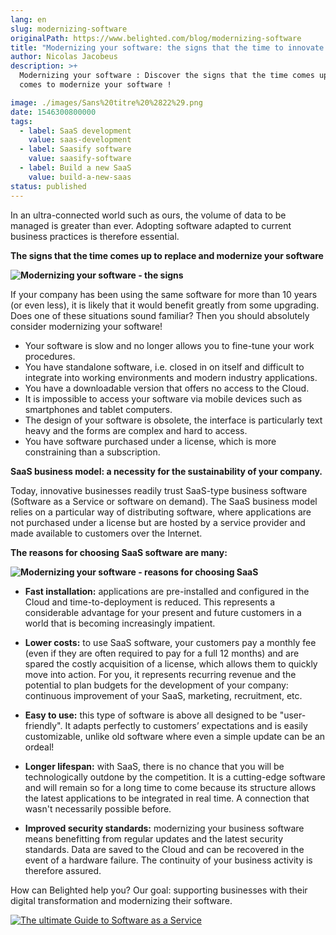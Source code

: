 ```yaml
---
lang: en
slug: modernizing-software
originalPath: https://www.belighted.com/blog/modernizing-software
title: "Modernizing your software: the signs that the time to innovate has come"
author: Nicolas Jacobeus
description: >+
  Modernizing your software : Discover the signs that the time comes up when it
  comes to modernize your software !

image: ./images/Sans%20titre%20%2822%29.png
date: 1546300800000
tags:
  - label: SaaS development
    value: saas-development
  - label: Saasify software
    value: saasify-software
  - label: Build a new SaaS
    value: build-a-new-saas
status: published
---
```

In an ultra-connected world such as ours, the volume of data to be managed is greater than ever. Adopting software adapted to current business practices is therefore essential.

**The signs that the time comes up to replace and modernize your software**

**![Modernizing your software - the signs](https://www.belighted.com/hs-fs/hubfs/Sans%20titre%20(22).png?width=1200&name=Sans%20titre%20(22).png)**

If your company has been using the same software for more than 10 years (or even less), it is likely that it would benefit greatly from some upgrading. Does one of these situations sound familiar? Then you should absolutely consider modernizing your software!

*   Your software is slow and no longer allows you to fine-tune your work procedures.
*   You have standalone software, i.e. closed in on itself and difficult to integrate into working environments and modern industry applications.
*   You have a downloadable version that offers no access to the Cloud. 
*   It is impossible to access your software via mobile devices such as smartphones and tablet computers.
*   The design of your software is obsolete, the interface is particularly text heavy and the forms are complex and hard to access.
*   You have software purchased under a license, which is more constraining than a subscription.

**SaaS business model: a necessity for the sustainability of your company.** 

Today, innovative businesses readily trust SaaS-type business software (Software as a Service or software on demand). The SaaS business model relies on a particular way of distributing software, where applications are not purchased under a license but are hosted by a service provider and made available to customers over the Internet. 

**The reasons for choosing SaaS software are many:**

**![Modernizing your software - reasons for choosing SaaS](https://www.belighted.com/hs-fs/hubfs/Sans%20titre%20(23).png?width=1200&name=Sans%20titre%20(23).png)**

*   **Fast installation:** applications are pre-installed and configured in the Cloud and time-to-deployment is reduced. This represents a considerable advantage for your present and future customers in a world that is becoming increasingly impatient.  
      
    
*   **Lower costs:** to use SaaS software, your customers pay a monthly fee (even if they are often required to pay for a full 12 months) and are spared the costly acquisition of a license, which allows them to quickly move into action. For you, it represents recurring revenue and the potential to plan budgets for the development of your company: continuous improvement of your SaaS, marketing, recruitment, etc.  
      
    
*   **Easy to use:** this type of software is above all designed to be "user-friendly". It adapts perfectly to customers’ expectations and is easily customizable, unlike old software where even a simple update can be an ordeal!  
      
    
*   **Longer lifespan:** with SaaS, there is no chance that you will be technologically outdone by the competition. It is a cutting-edge software and will remain so for a long time to come because its structure allows the latest applications to be integrated in real time. A connection that wasn't necessarily possible before.  
      
    
*   **Improved security standards:** modernizing your business software means benefitting from regular updates and the latest security standards. Data are saved to the Cloud and can be recovered in the event of a hardware failure. The continuity of your business activity is therefore assured.

How can Belighted help you? Our goal: supporting businesses with their digital transformation and modernizing their software. 

[![The ultimate Guide to Software as a Service](https://no-cache.hubspot.com/cta/default/1684659/0b551323-0d58-4d8c-882c-e42a03a01459.png)](https://cta-redirect.hubspot.com/cta/redirect/1684659/0b551323-0d58-4d8c-882c-e42a03a01459)